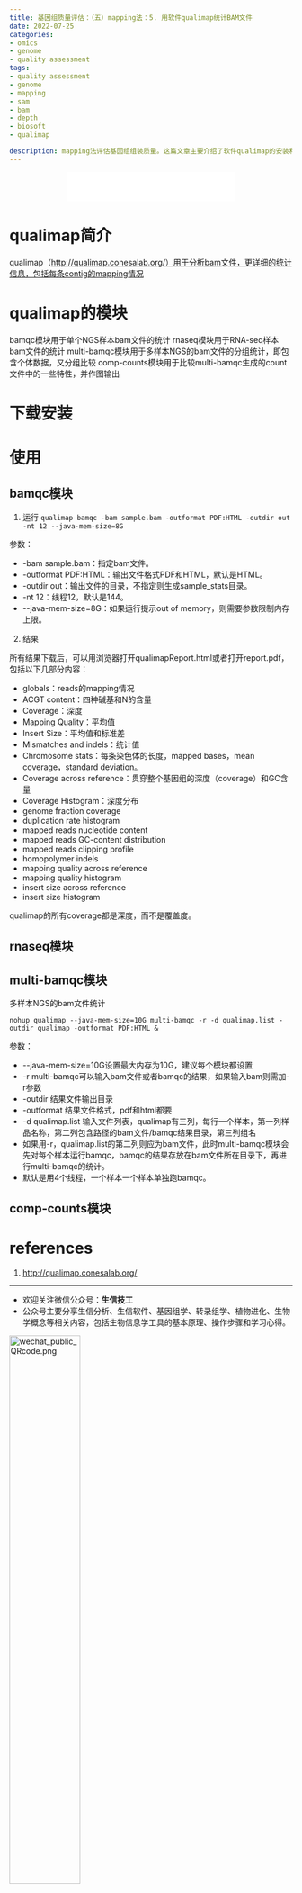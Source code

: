 ```yaml
---
title: 基因组质量评估：（五）mapping法：5. 用软件qualimap统计BAM文件
date: 2022-07-25
categories:
- omics
- genome
- quality assessment
tags:
- quality assessment
- genome
- mapping
- sam
- bam
- depth
- biosoft
- qualimap

description: mapping法评估基因组组装质量。这篇文章主要介绍了软件qualimap的安装和使用。
---
```


<div align="middle"><iframe frameborder="no" border="0" marginwidth="0" marginheight="0" width=298 height=52 src="//music.163.com/outchain/player?type=2&id=18511124&auto=1&height=32"></iframe></div>

# qualimap简介
qualimap（http://qualimap.conesalab.org/）用于分析bam文件，更详细的统计信息，包括每条contig的mapping情况

# qualimap的模块
bamqc模块用于单个NGS样本bam文件的统计
rnaseq模块用于RNA-seq样本bam文件的统计
multi-bamqc模块用于多样本NGS的bam文件的分组统计，即包含个体数据，又分组比较
comp-counts模块用于比较multi-bamqc生成的count文件中的一些特性，并作图输出

# 下载安装


# 使用
## bamqc模块
1. 运行
`qualimap bamqc -bam sample.bam -outformat PDF:HTML -outdir out -nt 12 --java-mem-size=8G`

参数：
- -bam sample.bam：指定bam文件。
- -outformat PDF:HTML：输出文件格式PDF和HTML，默认是HTML。
- -outdir out：输出文件的目录，不指定则生成sample_stats目录。
- -nt 12：线程12，默认是144。
- --java-mem-size=8G：如果运行提示out of memory，则需要参数限制内存上限。

2. 结果

所有结果下载后，可以用浏览器打开qualimapReport.html或者打开report.pdf，包括以下几部分内容：

- globals：reads的mapping情况
- ACGT content：四种碱基和N的含量
- Coverage：深度
- Mapping Quality：平均值
- Insert Size：平均值和标准差
- Mismatches and indels：统计值
- Chromosome stats：每条染色体的长度，mapped bases，mean coverage，standard deviation。
- Coverage across reference：贯穿整个基因组的深度（coverage）和GC含量
- Coverage Histogram：深度分布
- genome fraction coverage
- duplication rate histogram
- mapped reads nucleotide content
- mapped reads GC-content distribution
- mapped reads clipping profile
- homopolymer indels
- mapping quality across reference
- mapping quality histogram
- insert size across reference
- insert size histogram

qualimap的所有coverage都是深度，而不是覆盖度。

## rnaseq模块


## multi-bamqc模块

多样本NGS的bam文件统计


`nohup qualimap --java-mem-size=10G multi-bamqc -r -d qualimap.list -outdir qualimap -outformat PDF:HTML &`

参数：
- --java-mem-size=10G设置最大内存为10G，建议每个模块都设置
- -r multi-bamqc可以输入bam文件或者bamqc的结果，如果输入bam则需加-r参数
- -outdir 结果文件输出目录
- -outformat 结果文件格式，pdf和html都要
- -d qualimap.list 输入文件列表，qualimap有三列，每行一个样本，第一列样品名称，第二列包含路径的bam文件/bamqc结果目录，第三列组名
- 如果用-r，qualimap.list的第二列则应为bam文件，此时multi-bamqc模块会先对每个样本运行bamqc，bamqc的结果存放在bam文件所在目录下，再进行multi-bamqc的统计。
- 默认是用4个线程，一个样本一个样本单独跑bamqc。

## comp-counts模块


# references
1. http://qualimap.conesalab.org/

-------

- 欢迎关注微信公众号：**生信技工**
- 公众号主要分享生信分析、生信软件、基因组学、转录组学、植物进化、生物学概念等相关内容，包括生物信息学工具的基本原理、操作步骤和学习心得。

<img src="https://github.com/yanzhongsino/yanzhongsino.github.io/blob/hexo/source/wechat/Wechat_public_qrcode.jpg?raw=true" width=50% title="wechat_public_QRcode.png" align=center/>